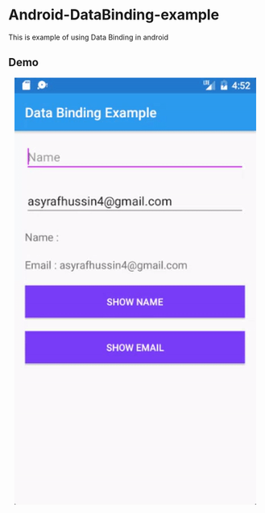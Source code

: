 # Android-DataBinding-example
This is example of using Data Binding in android

## Demo
<div align="center">
  <img src="demo.gif" />
</div>
